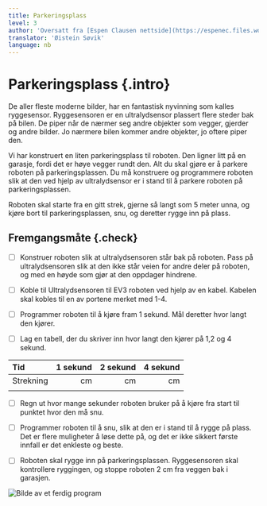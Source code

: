 ```yaml
---
title: Parkeringsplass
level: 3
author: 'Oversatt fra [Espen Clausen nettside](https://espenec.files.wordpress.com/2015/09/lego-mindstorms-del-3-4.pdf)'
translator: 'Øistein Søvik'
language: nb
---
```



# Parkeringsplass {.intro}

De aller fleste moderne bilder, har en fantastisk nyvinning som kalles
ryggesensor. Ryggesensoren er en ultralydsensor plassert flere steder bak på
bilen. De piper når de nærmer seg andre objekter som vegger, gjerder og andre
bilder. Jo nærmere bilen kommer andre objekter, jo oftere piper den.

Vi har konstruert en liten parkeringsplass til roboten. Den ligner litt på en
garasje, fordi det er høye vegger rundt den. Alt du skal gjøre er å parkere
roboten på parkeringsplassen. Du må konstruere og programmere roboten slik at
den ved hjelp av ultralydsensor er i stand til å parkere roboten på
parkeringsplassen.

Roboten skal starte fra en gitt strek, gjerne så langt som 5 meter unna, og
kjøre bort til parkeringsplassen, snu, og deretter rygge inn på plass.

## Fremgangsmåte {.check}

- [ ] Konstruer roboten slik at ultralydsensoren står bak på roboten. Pass på
      ultralydsensoren slik at den ikke står veien for andre deler på roboten,
      og med en høyde som gjør at den oppdager hindrene.

- [ ] Koble til Ultralydsensoren til EV3 roboten ved hjelp av en kabel. Kabelen
      skal kobles til en av portene merket med 1-4.

- [ ] Programmer roboten til å kjøre fram 1 sekund. Mål deretter hvor langt den kjører.

- [ ] Lag en tabell, der du skriver inn hvor langt den kjører på 1,2 og 4 sekund.


| Tid       | 1 sekund | 2 sekund  | 4 sekund  |
| :-------- | ------:  | --------: | --------: |
| Strekning | cm       | cm        | cm        |
|           |          |           |           |


- [ ] Regn ut hvor mange sekunder roboten bruker på å kjøre fra start til
      punktet hvor den må snu.

- [ ] Programmer roboten til å snu, slik at den er i stand til å rygge på plass.
      Det er flere muligheter å løse dette på, og det er ikke sikkert første
      innfall er det enkleste og beste.

- [ ] Roboten skal rygge inn på parkeringsplassen. Ryggesensoren skal
      kontrollere ryggingen, og stoppe roboten 2 cm fra veggen bak i garasjen.

![Bilde av et ferdig program](lego_mindstorms_parkeringsplass_1.png)
